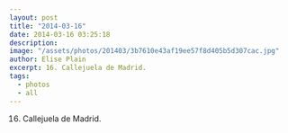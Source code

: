 ```yaml
---
layout: post
title: "2014-03-16"
date: 2014-03-16 03:25:18
description: 
image: "/assets/photos/201403/3b7610e43af19ee57f8d405b5d307cac.jpg"
author: Elise Plain
excerpt: 16. Callejuela de Madrid.
tags: 
  - photos
  - all
---
```


16. Callejuela de Madrid.
<p></p>
